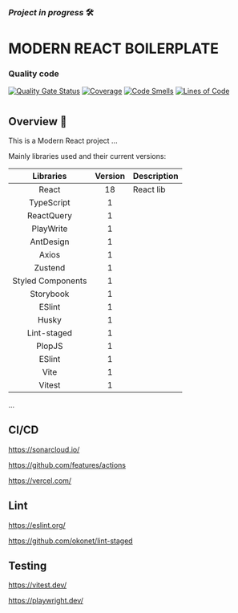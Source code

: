 ### *Project in progress* 🛠️

# MODERN REACT BOILERPLATE

### Quality code

[![Quality Gate Status](https://sonarcloud.io/api/project_badges/measure?project=RodrigoRafaelDS_react-boilerplate&metric=alert_status)](https://sonarcloud.io/summary/new_code?id=RodrigoRafaelDS_react-boilerplate)
[![Coverage](https://sonarcloud.io/api/project_badges/measure?project=RodrigoRafaelDS_react-boilerplate&metric=coverage)](https://sonarcloud.io/summary/new_code?id=RodrigoRafaelDS_react-boilerplate)
[![Code Smells](https://sonarcloud.io/api/project_badges/measure?project=RodrigoRafaelDS_react-boilerplate&metric=code_smells)](https://sonarcloud.io/summary/new_code?id=RodrigoRafaelDS_react-boilerplate)
[![Lines of Code](https://sonarcloud.io/api/project_badges/measure?project=RodrigoRafaelDS_react-boilerplate&metric=ncloc)](https://sonarcloud.io/summary/new_code?id=RodrigoRafaelDS_react-boilerplate)

#

## Overview 📖

This is a Modern React project ...

Mainly libraries used and their current versions:

|     Libraries     | Version | Description |    
|:-----------------:|:-------:|-------------|
|       React       |   18    | React lib   | 
|    TypeScript     |    1    |             | 
|    ReactQuery     |    1    |             |
|     PlayWrite     |    1    |             | 
|     AntDesign     |    1    |             | 
|       Axios       |    1    |             | 
|      Zustend      |    1    |             | 
| Styled Components |    1    |             | 
|     Storybook     |    1    |             | 
|      ESlint       |    1    |             | 
|       Husky       |    1    |             | 
|    Lint-staged    |    1    |             | 
|      PlopJS       |    1    |             | 
|      ESlint       |    1    |             | 
|       Vite        |    1    |             | 
|      Vitest       |    1    |             | 

...

## CI/CD

https://sonarcloud.io/

https://github.com/features/actions

https://vercel.com/

## Lint

https://eslint.org/

https://github.com/okonet/lint-staged

## Testing

https://vitest.dev/

https://playwright.dev/


